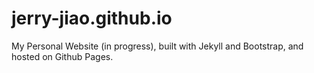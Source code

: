 # jerry-jiao.github.io

My Personal Website (in progress), built with Jekyll and Bootstrap, and hosted on Github Pages.
